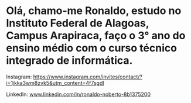 # Olá, chamo-me Ronaldo, estudo no Instituto Federal de Alagoas, Campus Arapiraca, faço o 3° ano do ensino médio com o curso técnico integrado de informática.

Instagram: https://www.instagram.com/invites/contact/?i=1jkka3wm8zvk5&utm_content=4f7sgdl

LinkedIn: www.linkedin.com/in/ronaldo-noberto-8b1375200
